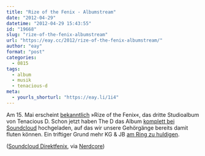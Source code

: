 ```yaml
---
title: "Rize of the Fenix - Albumstream"
date: "2012-04-29"
datetime: "2012-04-29 15:43:55"
id: "19668"
slug: "rize-of-the-fenix-albumstream"
url: "https://eay.cc/2012/rize-of-the-fenix-albumstream/"
author: "eay"
format: "post"
categories:
  - 0815
tags:
  - album
  - musik
  - tenacious-d
meta:
  - yourls_shorturl: "https://eay.li/1i4"
---
```


Am 15. Mai erscheint [bekanntlich](//eay.cc/2012/rize-of-the-fenix/) »Rize of the Fenix«, das dritte Studioalbum von Tenacious D. Schon jetzt haben The D das Album [komplett bei Soundcloud](http://soundcloud.com/tenaciousd/sets/rize-of-the-fenix) hochgeladen, auf das wir unsere Gehörgänge bereits damit fluten können. Ein triftiger Grund mehr KG & JB [am Ring zu huldigen](https://www.facebook.com/events/345409435506830/).

([Soundcloud Direktfenix](http://soundcloud.com/tenaciousd/sets/rize-of-the-fenix), via [Nerdcore](http://www.crackajack.de/2012/04/28/albumstream-tenacious-d-rize-of-the-fenix/))
